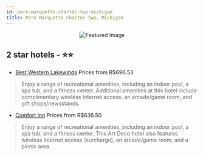 ```yaml
---
id: pere-marquette-charter-twp-michigan
title: Pere Marquette Charter Twp, Michigan
---
```


<center><img src="https://i.travelapi.com/hotels/1000000/860000/855700/855667/53b8a495_z.jpg" alt="Featured Image" /></center>


##  2 star hotels - ⭐️⭐️

-    [Best Western Lakewinds](https://us.hurb.com/hotels/pere-marquette-charter-twp/best-western-lakewinds-JNP-JP076836?cmp=18055) Prices from R$696.53
   > Enjoy a range of recreational amenities, including an indoor pool, a spa tub, and a fitness center. Additional amenities at this hotel include complimentary wireless Internet access, an arcade/game room, and gift shops/newsstands.
-    [Comfort Inn](https://us.hurb.com/hotels/pere-marquette-charter-twp/comfort-inn-JNP-JP554781?cmp=18055) Prices from R$636.50
   > Enjoy a range of recreational amenities, including an indoor pool, a spa tub, and a fitness center. This Art Deco hotel also features wireless Internet access (surcharge), an arcade/game room, and a picnic area.
